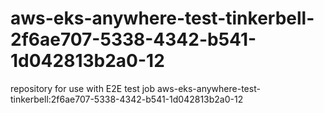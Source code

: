 # aws-eks-anywhere-test-tinkerbell-2f6ae707-5338-4342-b541-1d042813b2a0-12
repository for use with E2E test job aws-eks-anywhere-test-tinkerbell:2f6ae707-5338-4342-b541-1d042813b2a0-12
